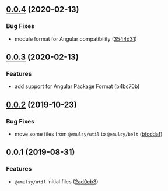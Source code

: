 ## [0.0.4](https://github.com/gavar/emulsy/compare/v/util/0.0.3...v/util/0.0.4) (2020-02-13)


### Bug Fixes

* module format for Angular compatibility ([3544d31](https://github.com/gavar/emulsy/commit/3544d317b893b62b167a4d374e2550050b19d0ee))

## [0.0.3](https://github.com/gavar/emulsy/compare/v/util/0.0.2...v/util/0.0.3) (2020-02-13)


### Features

* add support for Angular Package Format ([b4bc70b](https://github.com/gavar/emulsy/commit/b4bc70b03c990609e34167258796890ffbdd21a8))

## [0.0.2](https://github.com/gavar/emulsy/compare/v/util/0.0.1...v/util/0.0.2) (2019-10-23)


### Bug Fixes

* move some files from `@emulsy/util` to `@emulsy/belt` ([bfcddaf](https://github.com/gavar/emulsy/commit/bfcddaf3ef671332b49709d95d12788a9e892a61))

## 0.0.1 (2019-08-31)


### Features

* `@emulsy/util` initial files ([2ad0cb3](https://github.com/gavar/emulsy/commit/2ad0cb3))
